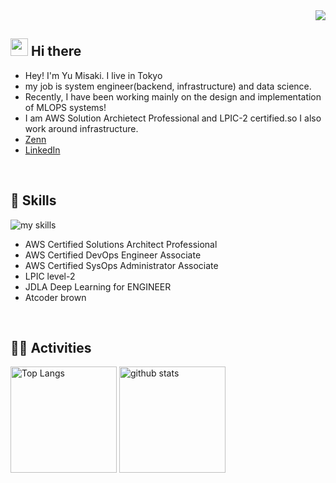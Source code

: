 <!-- 1. GitHub usernameを変更 -->
<div align="right">
  <img src="https://komarev.com/ghpvc/?username=yuu-misaki" />
</div>


<!-- 2. プロフィールや連絡先を変更 -->
## <img src="https://media.giphy.com/media/hvRJCLFzcasrR4ia7z/giphy.gif" width="28"> Hi there

- Hey! I'm Yu Misaki. I live in Tokyo
- my job is system engineer(backend, infrastructure) and data science.
- Recently, I have been working mainly on the design and implementation of MLOPS systems!
- I am AWS Solution Archietect Professional and LPIC-2 certified.so I also work around infrastructure.
- [Zenn](https://twitter.com/username)
- [LinkedIn](https://www.linkedin.com/in/yu-misaki-101605261/)
<br>


<!-- 3. 好きな技術スタックに変更 -->
<!-- ライトモート：theme=light, ダークモート：theme=dark -->
<!-- アイコンの選択肢一覧：https://arc.net/l/quote/zizyykfh -->
## 🌱 Skills
<img alt="my skills" src="https://skillicons.dev/icons?theme=dark&perline=7&i=aws,linux,python,fastapi,sklearn,docker,terraform" />

- AWS Certified Solutions Architect Professional
- AWS Certified DevOps Engineer Associate
- AWS Certified SysOps Administrator Associate
- LPIC level-2
- JDLA Deep Learning for ENGINEER
- Atcoder brown
<br>

<!-- 4. GitHub usernameを変更, 2箇所 -->
<!-- ライトモート：theme=light, ダークモート：theme=vue-dark  -->
## 🏃‍♀️ Activities
<div align="left"> 
  <img alt="Top Langs" height="170px" src="https://github-readme-stats.vercel.app/api?username=yuu-misaki&theme=vue-dark&layout=compact" />
  <img alt="github stats" height="170px" src="https://github-readme-stats.vercel.app/api/top-langs/?username=yuu-misaki&theme=vue-dark&layout=compact" />
</div>


<!--
This repository is a ✨ _special_ ✨ repository because its `README.md` (this file) appears on your GitHub profile.

Here are some ideas to get you started:

- 🔭 I’m currently working on ...
- 🌱 I’m currently learning ...
- 👯 I’m looking to collaborate on ...
- 🤔 I’m looking for help with ...
- 💬 Ask me about ...
- 📫 How to reach me: ...
- 😄 Pronouns: ...
- ⚡ Fun fact: ...
-->


